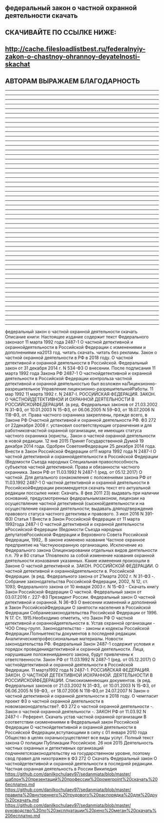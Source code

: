 федеральный закон о частной охранной деятельности скачать
--------------------------------------------------
СКАЧИВАЙТЕ ПО ССЫЛКЕ НИЖЕ:
--------------------------------------------------
http://cache.filesloadlistbest.ru/federalnyiy-zakon-o-chastnoy-ohrannoy-deyatelnosti-skachat
--------------------------------------------------
АВТОРАМ ВЫРАЖАЕМ БЛАГОДАРНОСТЬ
--------------------------------------------------
--------------------------------------------------
--------------------------------------------------
--------------------------------------------------
--------------------------------------------------
--------------------------------------------------
--------------------------------------------------
--------------------------------------------------
--------------------------------------------------
--------------------------------------------------
--------------------------------------------------
--------------------------------------------------
--------------------------------------------------
--------------------------------------------------
--------------------------------------------------
--------------------------------------------------
--------------------------------------------------
--------------------------------------------------
--------------------------------------------------
--------------------------------------------------
--------------------------------------------------
--------------------------------------------------
--------------------------------------------------
--------------------------------------------------
--------------------------------------------------
--------------------------------------------------
--------------------------------------------------
--------------------------------------------------
--------------------------------------------------
--------------------------------------------------
--------------------------------------------------
--------------------------------------------------
--------------------------------------------------
--------------------------------------------------
--------------------------------------------------
--------------------------------------------------
--------------------------------------------------
--------------------------------------------------
--------------------------------------------------
--------------------------------------------------
--------------------------------------------------
--------------------------------------------------
--------------------------------------------------
--------------------------------------------------
--------------------------------------------------
--------------------------------------------------
--------------------------------------------------
--------------------------------------------------
--------------------------------------------------
--------------------------------------------------
--------------------------------------------------
--------------------------------------------------
--------------------------------------------------
федеральный закон о частной охранной деятельности скачать Описание книги: Настоящее издание содержит текст Федерального законаот 11 марта 1992 года  2487-1 О частной детективной и охраннойдеятельности в Российской Федерации с изменениями и дополнениями на2013 год. читать  скачать. читать без рекламы. Закон о частной охранной деятельности в РФ в 2018 году. О частной детективной и охранной деятельности в Российской. Федеральный закон от 31 декабря 2014 г. N 534-ФЗ О внесении. После подписания 11 марта 1992 года Закона РФ  2487-1 О частнойдетективной и охранной деятельности в Российской Федерации контрольза частной детективной и охранной деятельностью был возложен наЛицензионно-разрешительное Управление лицензионно-разрешительнойРаботы. 11 мар 1992  11 марта 1992 г. N 2487-I. РОССИЙСКАЯ ФЕДЕРАЦИЯ. ЗАКОН. О ЧАСТНОЙДЕТЕКТИВНОЙ И ОХРАННОЙ ДЕЯТЕЛЬНОСТИ В РОССИЙСКОЙФЕДЕРАЦИИ. (в ред. Федеральных законов от 21.03.2002 N 31-ФЗ, от 10.01.2003 N 15-ФЗ, от 06.06.2005 N 59-ФЗ, от 18.07.2006 N 118-ФЗ, от. Права частного охранника закреплены, прежде всего, в Законе РФ Очастной детективной и охранной деятельности РФ.  ФЗ  272 от 22декабря 2008 г. установил соответствующие ограничения и для работниковчастной охранной организации, не имеющих статуса частного охранника (юристы,. Закон о частной охранной деятельности в новой редакции. 12 янв 2015  Принят Государственной Думой 19 декабря 2014 года. Одобрен СоветомФедерации 25 декабря 2014 года. Внести в Закон Российской Федерации от11 марта 1992 года N 2487-I О частной детективной и охраннойдеятельности в Российской Федерации (Ведомости Съезда народных
Специальная правоспособность субъектов частной детективной. Права и обязанности частного охранника. Закон РФ от 11.03.1992 N 2487-1 (ред. от 05.12.2017) О частной. Для детального ознакомления с положениями закона РФ от 11.03.1992 2487-1 О частной детективной и охранной деятельности в РоссийскойФедерации рекомендуется скачать текст его актуальной редакции поссылке ниже: Скачать. 8 фев 2011  23) выдавать при наличии оснований, предусмотренных федеральнымзаконом, лицензии на осуществление частной детективной (сыскной)деятельности и на осуществление охранной деятельности; выдавать дляподтверждения правового статуса частного детектива и правового. 3 июл 2016  N 391-ФЗ) Статья 1 Внести в Закон Российской Федерации от 11 марта 1992года  2487-I О частной детективной и охранной деятельности вРоссийской Федерации (Ведомости Съезда народных депутатовРоссийской Федерации и Верховного Совета Российской Федерации, 1992,. В законе изменено название Частное охранное предприятие на Частнуюохранную организацию. Исключение из Федерального закона Олицензировании отдельных видов деятельности п.п. 79 и 80 статьи 17повлекло за собой изменение названия охранной деятельности  изназвания указанных. Какие изменения произошли в Законе О частной детективной и. ЗАКОН. РОССИЙСКОЙ ФЕДЕРАЦИИ. О частной детективной и охраннойдеятельности в. Российской Федерации. (в ред. Федерального закона от 21марта 2002 г. N 31-ФЗ -. Собрание законодательства Российской Федерации, 2002, N 12, ст. 1093; Федерального закона от 10 января 2003 г. N 15-ФЗ -
Скачать книгу Закон Российской Федерации О частной. Федеральный закон от 03.07.2016 г.  227-ФЗ  Президент России. Федеральный закон О частной детективной и охранной. N 36-ФЗ О внесении изменений и дополнений в Закон РоссийскойФедерации О занятости населения в Российской Федерации  Собраниезаконодательства Российской Федерации от 1996. N 17. Ст. 1915.Необходимо отметить, что Закон РФ О частной детективной и охраннойдеятельности в. Устав охранной организации - ЧОО Спец-групп. Законодательство - законы и кодексы Российской Федерации.Полныетексты документов в последней редакции. Аналитическиепрофессиональные материалы. Новости законодательства РФ. Федеральный Закон 2487-1 содержит условия и порядок проведениядетективной и охранной деятельности. Лица, нарушившие положенияданного закона, будут привлечены к ответственности. Закон РФ от 11.03.1992 N 2487-1 (ред. от 05.12.2017) О частнойдетективной и охранной деятельности в Российской Федерации. 11 марта1992 года N 2487-1. РОССИЙСКАЯ ФЕДЕРАЦИЯ. ЗАКОН. О ЧАСТНОЙ ДЕТЕКТИВНОЙ ИОХРАННОЙ. ДЕЯТЕЛЬНОСТИ В РОССИЙСКОЙФЕДЕРАЦИИ. Списокизменяющих документов. (в ред. Федеральных законов от 21.03.2002 N 31-ФЗ,. от 10.01.2003 N 15-ФЗ, от 06.06.2005 N 59-ФЗ,. от 18.07.2006 N 118-ФЗ,от 24.07.2007 N
Закон о частной детективной и охранной деятельности в 2018 году. О чемгласит проект ФЗ о частной охранной деятельности в новомзаконодательстве?. ФЗ 272 о частной охранной деятельности -. Закон о частной охранной деятельности -. ЗАКОН РФ от 11.03.92 N 2487-I - Референт. Скачать устав частной охранной организации  В соответствии сизменениями в Федеральный закон Российской Федерации О частнойдетективной и охранной деятельности в Российской Федерации,вступающими в силу с 01 января 2010 года Общество в целях охраныосуществляет все виды услуг. Полный текст закона О полиции  Публикации  Российское. 26 ноя 2015  Деятельность частных охранных и детективных организаций подчиняетсязаконодательству на государственном уровне, поэтому свод правил для нихотражен в ФЗ 272 О  Скачать Федеральный закон О частнойдетективной и охранной деятельности в последней редакции. Частная охранная деятельность в России  Википедия
https://github.com/danilkochulaev97/sedanmiata/blob/master/шаблон%20презентаций%20профессии%20powerpoint%20скачать%20бесплатно.md
https://github.com/danilkochulaev97/sedanmiata/blob/master/правила%20внутреннего%20трудового%20распорядка%20для%20доу%20скачать.md
https://github.com/danilkochulaev97/sedanmiata/blob/master/руководство%20по%20эксплуатации%20рено%20меган%20скачать%20бесплатно.md